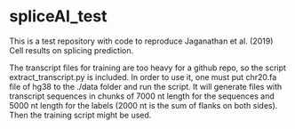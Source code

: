 # spliceAI_test

This is a test repository with code to reproduce Jaganathan et al. (2019) Cell results on splicing prediction. 

The transcript files for training are too heavy for a github repo, so the script extract_transcript.py is included. In order to use it, one must put chr20.fa file of hg38 to the ./data folder and run the script. It will generate files with transcript sequences in chunks of 7000 nt length for the sequences and 5000 nt length for the labels (2000 nt is the sum of flanks on both sides). Then the training script might be used.
